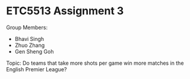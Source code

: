 # ETC5513 Assignment 3

Group Members:

* Bhavi Singh
* Zhuo Zhang
* Gen Sheng Goh

Topic: Do teams that take more shots per game win more matches in the English Premier League?
